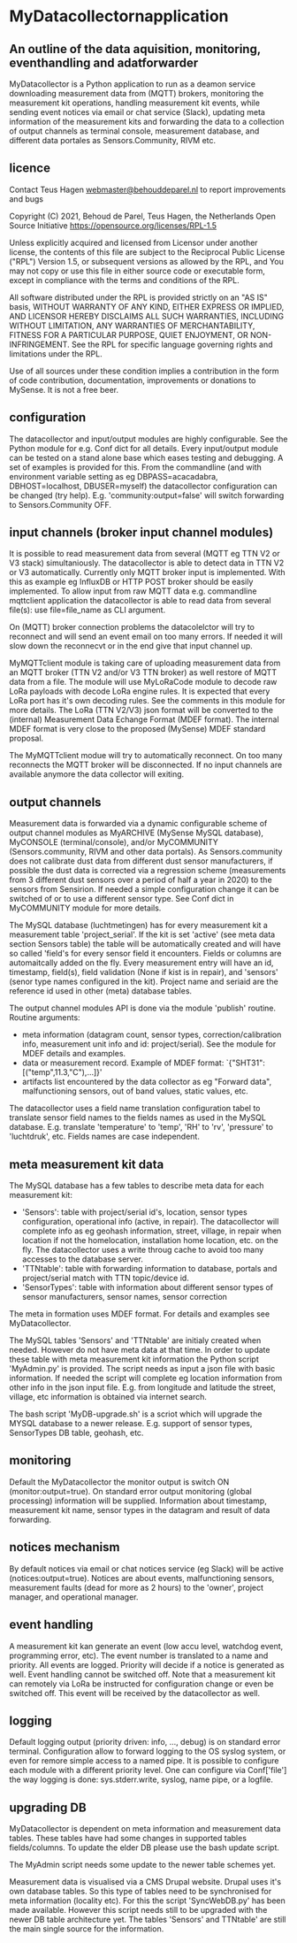 # MyDatacollectornapplication
## An outline of the data aquisition, monitoring, eventhandling and adatforwarder
MyDatacollector is a Python application to run as a deamon service downloading measurement data from (MQTT) brokers, monitoring the measurement kit operations, handling measurement kit events, while sending event notices via email or chat service (Slack), updating meta information of the measurement kits and forwarding the data to a collection of output channels as terminal console, measurement database, and different data portales as Sensors.Community, RIVM etc.

## licence
Contact Teus Hagen webmaster@behouddeparel.nl to report improvements and bugs

Copyright (C) 2021, Behoud de Parel, Teus Hagen, the Netherlands
Open Source Initiative  https://opensource.org/licenses/RPL-1.5

   Unless explicitly acquired and licensed from Licensor under another
   license, the contents of this file are subject to the Reciprocal Public
   License ("RPL") Version 1.5, or subsequent versions as allowed by the RPL,
   and You may not copy or use this file in either source code or executable
   form, except in compliance with the terms and conditions of the RPL.

   All software distributed under the RPL is provided strictly on an "AS
   IS" basis, WITHOUT WARRANTY OF ANY KIND, EITHER EXPRESS OR IMPLIED, AND
   LICENSOR HEREBY DISCLAIMS ALL SUCH WARRANTIES, INCLUDING WITHOUT
   LIMITATION, ANY WARRANTIES OF MERCHANTABILITY, FITNESS FOR A PARTICULAR
   PURPOSE, QUIET ENJOYMENT, OR NON-INFRINGEMENT. See the RPL for specific
  language governing rights and limitations under the RPL.

Use of all sources under these condition implies a contribution in the form of code contribution, documentation, improvements or donations to MySense.
It is not a free beer.

## configuration
The datacollector and input/output modules are highly configurable.
See the Python module for e.g. Conf dict for all details.
Every input/output module can be tested on a stand alone base which eases testing and debugging. A set of examples is provided for this.
From the commandline (and with environment variable setting as
eg DBPASS=acacadabra, DBHOST=localhost, DBUSER=myself)
the datacollector configuration can be changed (try help).
E.g. 'community:output=false' will switch forwarding to Sensors.Community OFF.

## input channels (broker input channel modules)
It is possible to read measurement data from several (MQTT eg TTN V2 or V3 stack) simultaniously. The datacollector is able to detect data in TTN V2 or V3 automatically. Currently only MQTT broker input is implemented. With this as example eg InfluxDB or HTTP POST broker should be easily implemented.
To allow input from raw MQTT data e.g. commandline mqttclient application the datacollector is able to read data from several file(s): use file=file_name as CLI argument.

On (MQTT) broker connection problems the datacolelctor will try to reconnect and will send an event email on too many errors. If needed it will slow down the reconnecvt or in the end give that input channel up.

MyMQTTclient module is taking care of uploading measurement data from an MQTT broker (TTN V2 and/or V3 TTN broker) as well restore of MQTT data from a file. The module will use MyLoRaCode module to decode raw LoRa payloads with decode LoRa engine rules.
It is expected that every LoRa port has it's own decoding rules. See the comments in this module for more details.
The LoRa (TTN V2/V3) json format will be converted to the (internal) Measurement Data Echange Format (MDEF format). The internal MDEF format is very close to the proposed (MySense) MDEF standard proposal.

The MyMQTTclient modue will try to automatically reconnect. On too many reconnects the MQTT broker will be disconnected. If no input channels are available anymore the data collector will exiting.

## output channels
Measurement data is forwarded via a dynamic configurable scheme of output channel modules as MyARCHIVE (MySense MySQL database), MyCONSOLE (terminal/console), and/or MyCOMMUNITY (Sensors.community, RIVM and other data portals).
As Sensors.community does not calibrate dust data from different dust sensor manufacturers, if possible the dust data is corrected via a regression scheme (measurements from 3 different dust sensors over a period of half a year in 2020) to the sensors from Sensirion. If needed a simple configuration change it can be switched of or to use a different sensor type. See Conf dict in MyCOMMUNITY module for more details.

The MySQL database (luchtmetingen) has for every measurement kit a measurement table 'project_serial'. If the kit is set 'active' (see meta data section Sensors table) the table will be automatically created and will have so called 'field's for every sensor field it encounters. Fields or columns are automaitcally added on the fly. Every measurement entry will have an id, timestamp, field(s), field validation (None if kist is in repair), and 'sensors' (senor type names configured in the kit).
Project name and seriaid are the reference id used in other (meta) database tables.

The output channel modules API is done via the module 'publish' routine.
Routine arguments:
- meta information (datagram count, sensor types, correction/calibration info, measurement unit info and id: project/serial). See the module for MDEF details and examples.
- data or measurement record. Example of MDEF format: `{"SHT31": [("temp",11.3,"C"),...]}'
- artifacts list encountered by the data collector as eg "Forward data", malfunctioning sensors, out of band values, static values, etc.

The datacollector uses a field name translation configuration tabel to translate sensor field names to the fields names as used in the MySQL database. E.g. translate 'temperature' to 'temp', 'RH' to 'rv', 'pressure' to 'luchtdruk', etc. Fields names are case independent.

## meta measurement kit data
The MySQL database has a few tables to describe meta data for each measurement kit:
- 'Sensors': table with project/serial id's, location, sensor types configuration, operational info (active, in repair). The datacollector will complete info as eg geohash information, street, village, in repair when location if not the homelocation, installation home location, etc. on the fly. The datacollector uses a write throug cache to avoid too many accesses to the database server.
- 'TTNtable': table with forwarding information to database, portals and project/serial match with TTN topic/device id.
- 'SensorTypes': table with information about different sensor types of sensor manufacturers, sensor names, sensor correction

The meta in formation uses MDEF format. For details and examples see MyDatacollector.

The MySQL tables 'Sensors' and 'TTNtable' are initialy created when needed. However do not have meta data at that time. In order to update these table with meta measurement kit information the Python script 'MyAdmin.py' is provided. The script needs as input a json file with basic information. If needed the script will complete eg location information from other info in the json input file. E.g. from longitude and latitude the street, village, etc information is obtained via internet search.

The bash script 'MyDB-upgrade.sh' is a scriot which will upgrade the MYSQL database to a newer release. E.g. support of sensor types, SensorTypes DB table, geohash, etc.

## monitoring
Default the MyDatacollector the monitor output is switch ON (monitor:output=true).
On standard error output monitoring (global processing) information will be supplied.
Information about timestamp, measurement kit name, sensor types in the datagram and result of data forwarding.

## notices mechanism
By default notices via email or chat notices service (eg Slack) will be active (notices:output=true).
Notices are about events, malfunctioning sensors, measurement faults (dead for more as 2 hours) to the 'owner', project manager, and operational manager.

## event handling
A measurement kit kan generate an event (low accu level, watchdog event, programming error, etc). The event number is translated to a name and priority. All events are logged. Priority will decide if a notice is generated as well. Event handling cannot be switched off.
Note that a measurement kit can remotely via LoRa be instructed for configuration change or even be switched off. This event will be received by the datacollector as well.

## logging
Default logging output (priority driven: info, ..., debug) is on standard error terminal. Configuration allow to forward logging to the OS syslog system, or even for remore simple access to a named pipe.
It is possible to configure each module with a different priority level.
One can configure via Conf['file'] the way logging is done: sys.stderr.write, syslog, name pipe, or a logfile.

## upgrading DB
MyDatacollector is dependent on meta information and measurement data tables.
These tables have had some changes in supported tables fields/columns. 
To update the elder DB please use the bash update script.

The MyAdmin script needs some update to the newer table schemes yet.

Measurement data is visualised via a CMS Drupal website. Drupal uses it's own database tables. So this type of tables need to be synchronised for meta information (locality etc). For this the script 'SyncWebDB.py' has been made available. However this script needs still to be upgraded with the newer DB table architecture yet.
The tables 'Sensors' and TTNtable' are still the main single source for the information.
